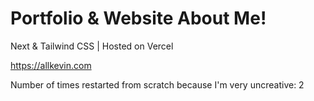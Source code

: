 # Portfolio & Website About Me!

Next & Tailwind CSS | Hosted on Vercel

https://allkevin.com

Number of times restarted from scratch because I'm very uncreative: 2
